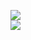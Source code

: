 [![](https://img.shields.io/badge/Made%20With-Github%20Spray-lightgrey.svg?style=for-the-badge&logo=github)](https://github.com/Annihil/github-spray#15199)  
[![](https://i.imgur.com/2DrTn0Z.gif)](https://github.com/Annihil/github-spray)